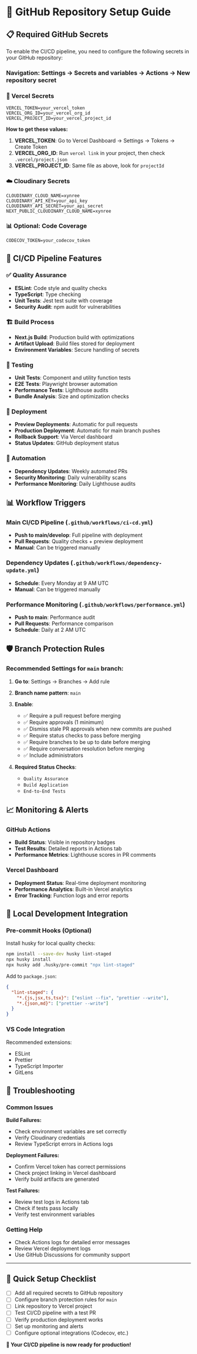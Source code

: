 # 🔧 GitHub Repository Setup Guide

## 📋 Required GitHub Secrets

To enable the CI/CD pipeline, you need to configure the following secrets in your GitHub repository:

### **Navigation: Settings → Secrets and variables → Actions → New repository secret**

### **🔐 Vercel Secrets**
```
VERCEL_TOKEN=your_vercel_token
VERCEL_ORG_ID=your_vercel_org_id  
VERCEL_PROJECT_ID=your_vercel_project_id
```

**How to get these values:**
1. **VERCEL_TOKEN**: Go to Vercel Dashboard → Settings → Tokens → Create Token
2. **VERCEL_ORG_ID**: Run `vercel link` in your project, then check `.vercel/project.json`
3. **VERCEL_PROJECT_ID**: Same file as above, look for `projectId`

### **☁️ Cloudinary Secrets**
```
CLOUDINARY_CLOUD_NAME=xynree
CLOUDINARY_API_KEY=your_api_key
CLOUDINARY_API_SECRET=your_api_secret
NEXT_PUBLIC_CLOUDINARY_CLOUD_NAME=xynree
```

### **📊 Optional: Code Coverage**
```
CODECOV_TOKEN=your_codecov_token
```

## 🚀 CI/CD Pipeline Features

### **✅ Quality Assurance**
- **ESLint**: Code style and quality checks
- **TypeScript**: Type checking
- **Unit Tests**: Jest test suite with coverage
- **Security Audit**: npm audit for vulnerabilities

### **🏗️ Build Process**
- **Next.js Build**: Production build with optimizations
- **Artifact Upload**: Build files stored for deployment
- **Environment Variables**: Secure handling of secrets

### **🧪 Testing**
- **Unit Tests**: Component and utility function tests
- **E2E Tests**: Playwright browser automation
- **Performance Tests**: Lighthouse audits
- **Bundle Analysis**: Size and optimization checks

### **🚢 Deployment**
- **Preview Deployments**: Automatic for pull requests
- **Production Deployment**: Automatic for main branch pushes
- **Rollback Support**: Via Vercel dashboard
- **Status Updates**: GitHub deployment status

### **🔄 Automation**
- **Dependency Updates**: Weekly automated PRs
- **Security Monitoring**: Daily vulnerability scans
- **Performance Monitoring**: Daily Lighthouse audits

## 📊 Workflow Triggers

### **Main CI/CD Pipeline** (`.github/workflows/ci-cd.yml`)
- **Push to main/develop**: Full pipeline with deployment
- **Pull Requests**: Quality checks + preview deployment
- **Manual**: Can be triggered manually

### **Dependency Updates** (`.github/workflows/dependency-update.yml`)
- **Schedule**: Every Monday at 9 AM UTC
- **Manual**: Can be triggered manually

### **Performance Monitoring** (`.github/workflows/performance.yml`)
- **Push to main**: Performance audit
- **Pull Requests**: Performance comparison
- **Schedule**: Daily at 2 AM UTC

## 🛡️ Branch Protection Rules

### **Recommended Settings for `main` branch:**

1. **Go to**: Settings → Branches → Add rule
2. **Branch name pattern**: `main`
3. **Enable**:
   - ✅ Require a pull request before merging
   - ✅ Require approvals (1 minimum)
   - ✅ Dismiss stale PR approvals when new commits are pushed
   - ✅ Require status checks to pass before merging
   - ✅ Require branches to be up to date before merging
   - ✅ Require conversation resolution before merging
   - ✅ Include administrators

4. **Required Status Checks**:
   - `Quality Assurance`
   - `Build Application`
   - `End-to-End Tests`

## 📈 Monitoring & Alerts

### **GitHub Actions**
- **Build Status**: Visible in repository badges
- **Test Results**: Detailed reports in Actions tab
- **Performance Metrics**: Lighthouse scores in PR comments

### **Vercel Dashboard**
- **Deployment Status**: Real-time deployment monitoring
- **Performance Analytics**: Built-in Vercel analytics
- **Error Tracking**: Function logs and error reports

## 🔧 Local Development Integration

### **Pre-commit Hooks** (Optional)
Install husky for local quality checks:

```bash
npm install --save-dev husky lint-staged
npx husky install
npx husky add .husky/pre-commit "npx lint-staged"
```

Add to `package.json`:
```json
{
  "lint-staged": {
    "*.{js,jsx,ts,tsx}": ["eslint --fix", "prettier --write"],
    "*.{json,md}": ["prettier --write"]
  }
}
```

### **VS Code Integration**
Recommended extensions:
- ESLint
- Prettier
- TypeScript Importer
- GitLens

## 🚨 Troubleshooting

### **Common Issues**

**Build Failures:**
- Check environment variables are set correctly
- Verify Cloudinary credentials
- Review TypeScript errors in Actions logs

**Deployment Failures:**
- Confirm Vercel token has correct permissions
- Check project linking in Vercel dashboard
- Verify build artifacts are generated

**Test Failures:**
- Review test logs in Actions tab
- Check if tests pass locally
- Verify test environment variables

### **Getting Help**
- Check Actions logs for detailed error messages
- Review Vercel deployment logs
- Use GitHub Discussions for community support

---

## 🎯 Quick Setup Checklist

- [ ] Add all required secrets to GitHub repository
- [ ] Configure branch protection rules for `main`
- [ ] Link repository to Vercel project
- [ ] Test CI/CD pipeline with a test PR
- [ ] Verify production deployment works
- [ ] Set up monitoring and alerts
- [ ] Configure optional integrations (Codecov, etc.)

**🚀 Your CI/CD pipeline is now ready for production!**
